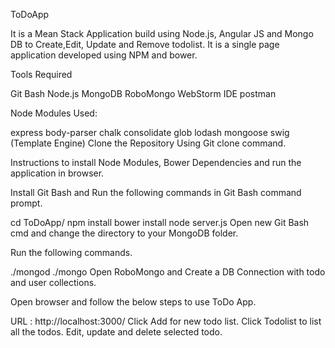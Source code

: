 ToDoApp

It is a Mean Stack Application build using Node.js, Angular JS and Mongo DB to  Create,Edit, Update and Remove todolist. It is a single page application developed using NPM and bower.

Tools Required

Git Bash
Node.js
MongoDB
RoboMongo
WebStorm IDE
postman

Node Modules Used:

express
body-parser
chalk
consolidate
glob
lodash
mongoose
swig (Template Engine)
Clone the Repository Using Git clone command.

Instructions to install Node Modules, Bower Dependencies and run the application in browser.

Install Git Bash and Run the following commands in Git Bash command prompt.

cd ToDoApp/
npm install
bower install
node server.js
Open new Git Bash cmd and change the directory to your MongoDB folder.

Run the following commands.

./mongod
./mongo
Open RoboMongo and Create a DB Connection with todo  and user collections.

Open browser and follow the below steps to use ToDo App.

URL : http://localhost:3000/
Click Add  for new todo list.
Click Todolist to list all the todos.
Edit, update and delete selected todo.